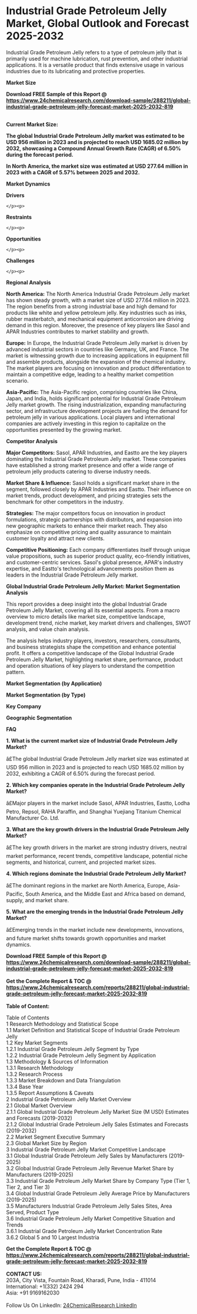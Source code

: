 <h1>Industrial Grade Petroleum Jelly Market, Global Outlook and Forecast 2025-2032</h1><p>Industrial Grade Petroleum Jelly refers to a type of petroleum jelly that is primarily used for machine lubrication, rust prevention, and other industrial applications. It is a versatile product that finds extensive usage in various industries due to its lubricating and protective properties.</p><p>
<strong>Market Size</strong></p><p>
</p><div><b>Download FREE Sample of this Report @ 
            <a href="https://www.24chemicalresearch.com/download-sample/288211/global-industrial-grade-petroleum-jelly-forecast-market-2025-2032-819">
            https://www.24chemicalresearch.com/download-sample/288211/global-industrial-grade-petroleum-jelly-forecast-market-2025-2032-819</a></b></div><br><p><strong>Current Market Size:</strong></p><p>
</p><p><strong>The global Industrial Grade Petroleum Jelly market was estimated to be USD 956 million in 2023 and is projected to reach USD 1685.02 million by 2032, showcasing a Compound Annual Growth Rate (CAGR) of 6.50% during the forecast period.</strong></p><p>
</p><p><strong>In North America, the market size was estimated at USD 277.64 million in 2023 with a CAGR of 5.57% between 2025 and 2032.</strong></p><p>
<strong>Market Dynamics</strong></p><p>
<strong>Drivers</strong></p><p>

	</p><p>
<strong>Restraints</strong></p><p>

	</p><p>
<strong>Opportunities</strong></p><p>

	</p><p>
<strong>Challenges</strong></p><p>

	</p><p>
<strong>Regional Analysis</strong></p><p>
</p><p><strong>North America:</strong> The North America Industrial Grade Petroleum Jelly market has shown steady growth, with a market size of USD 277.64 million in 2023. The region benefits from a strong industrial base and high demand for products like white and yellow petroleum jelly. Key industries such as inks, rubber masterbatch, and mechanical equipment anticorrosion are driving demand in this region. Moreover, the presence of key players like Sasol and APAR Industries contributes to market stability and growth.</p><p>
</p><p><strong>Europe:</strong> In Europe, the Industrial Grade Petroleum Jelly market is driven by advanced industrial sectors in countries like Germany, UK, and France. The market is witnessing growth due to increasing applications in equipment fill and assemble products, alongside the expansion of the chemical industry. The market players are focusing on innovation and product differentiation to maintain a competitive edge, leading to a healthy market competition scenario.</p><p>
</p><p><strong>Asia-Pacific:</strong> The Asia-Pacific region, comprising countries like China, Japan, and India, holds significant potential for Industrial Grade Petroleum Jelly market growth. The rising industrialization, expanding manufacturing sector, and infrastructure development projects are fueling the demand for petroleum jelly in various applications. Local players and international companies are actively investing in this region to capitalize on the opportunities presented by the growing market.</p><p>
<strong>Competitor Analysis</strong></p><p>
</p><p><strong>Major Competitors:</strong> Sasol, APAR Industries, and Eastto are the key players dominating the Industrial Grade Petroleum Jelly market. These companies have established a strong market presence and offer a wide range of petroleum jelly products catering to diverse industry needs.</p><p>
</p><p><strong>Market Share &amp; Influence:</strong> Sasol holds a significant market share in the segment, followed closely by APAR Industries and Eastto. Their influence on market trends, product development, and pricing strategies sets the benchmark for other competitors in the industry.</p><p>
</p><p><strong>Strategies:</strong> The major competitors focus on innovation in product formulations, strategic partnerships with distributors, and expansion into new geographic markets to enhance their market reach. They also emphasize on competitive pricing and quality assurance to maintain customer loyalty and attract new clients.</p><p>
</p><p><strong>Competitive Positioning:</strong> Each company differentiates itself through unique value propositions, such as superior product quality, eco-friendly initiatives, and customer-centric services. Sasol's global presence, APAR's industry expertise, and Eastto's technological advancements position them as leaders in the Industrial Grade Petroleum Jelly market.</p><p>
<strong>Global Industrial Grade Petroleum Jelly Market: Market Segmentation Analysis</strong></p><p>
</p><p>This report provides a deep insight into the global Industrial Grade Petroleum Jelly Market, covering all its essential aspects. From a macro overview to micro details like market size, competitive landscape, development trend, niche market, key market drivers and challenges, SWOT analysis, and value chain analysis.</p><p>
</p><p>The analysis helps industry players, investors, researchers, consultants, and business strategists shape the competition and enhance potential profit. It offers a competitive landscape of the Global Industrial Grade Petroleum Jelly Market, highlighting market share, performance, product and operation situations of key players to understand the competition pattern.</p><p>
<strong>Market Segmentation (by Application)</strong></p><p>
</p><p>
<strong>Market Segmentation (by Type)</strong></p><p>
</p><p>
<strong>Key Company</strong></p><p>
</p><p>
<strong>Geographic Segmentation</strong></p><p>
</p><p>
<strong>FAQ </strong></p><p>
<strong>1. What is the current market size of Industrial Grade Petroleum Jelly Market?</strong></p><p>
</p><p>â£The global Industrial Grade Petroleum Jelly market size was estimated at USD 956 million in 2023 and is projected to reach USD 1685.02 million by 2032, exhibiting a CAGR of 6.50% during the forecast period.</p><p>
<strong>2. Which key companies operate in the Industrial Grade Petroleum Jelly Market?</strong></p><p>
</p><p>â£Major players in the market include Sasol, APAR Industries, Eastto, Lodha Petro, Repsol, RAHA Paraffin, and Shanghai Yuejiang Titanium Chemical Manufacturer Co. Ltd.</p><p>
<strong>3. What are the key growth drivers in the Industrial Grade Petroleum Jelly Market?</strong></p><p>
</p><p>â£The key growth drivers in the market are strong industry drivers, neutral market performance, recent trends, competitive landscape, potential niche segments, and historical, current, and projected market sizes.</p><p>
<strong>4. Which regions dominate the Industrial Grade Petroleum Jelly Market?</strong></p><p>
</p><p>â£The dominant regions in the market are North America, Europe, Asia-Pacific, South America, and the Middle East and Africa based on demand, supply, and market share.</p><p>
<strong>5. What are the emerging trends in the Industrial Grade Petroleum Jelly Market?</strong></p><p>
</p><p>â£Emerging trends in the market include new developments, innovations, and future market shifts towards growth opportunities and market dynamics.</p><div><b>Download FREE Sample of this Report @ 
            <a href="https://www.24chemicalresearch.com/download-sample/288211/global-industrial-grade-petroleum-jelly-forecast-market-2025-2032-819">
            https://www.24chemicalresearch.com/download-sample/288211/global-industrial-grade-petroleum-jelly-forecast-market-2025-2032-819</a></b></div><br><div><b>Get the Complete Report & TOC @ 
            <a href="https://www.24chemicalresearch.com/reports/288211/global-industrial-grade-petroleum-jelly-forecast-market-2025-2032-819">
            https://www.24chemicalresearch.com/reports/288211/global-industrial-grade-petroleum-jelly-forecast-market-2025-2032-819</a></b></div><br>
            <b>Table of Content:</b><p>Table of Contents<br />
1 Research Methodology and Statistical Scope<br />
1.1 Market Definition and Statistical Scope of Industrial Grade Petroleum Jelly<br />
1.2 Key Market Segments<br />
1.2.1 Industrial Grade Petroleum Jelly Segment by Type<br />
1.2.2 Industrial Grade Petroleum Jelly Segment by Application<br />
1.3 Methodology & Sources of Information<br />
1.3.1 Research Methodology<br />
1.3.2 Research Process<br />
1.3.3 Market Breakdown and Data Triangulation<br />
1.3.4 Base Year<br />
1.3.5 Report Assumptions & Caveats<br />
2 Industrial Grade Petroleum Jelly Market Overview<br />
2.1 Global Market Overview<br />
2.1.1 Global Industrial Grade Petroleum Jelly Market Size (M USD) Estimates and Forecasts (2019-2032)<br />
2.1.2 Global Industrial Grade Petroleum Jelly Sales Estimates and Forecasts (2019-2032)<br />
2.2 Market Segment Executive Summary<br />
2.3 Global Market Size by Region<br />
3 Industrial Grade Petroleum Jelly Market Competitive Landscape<br />
3.1 Global Industrial Grade Petroleum Jelly Sales by Manufacturers (2019-2025)<br />
3.2 Global Industrial Grade Petroleum Jelly Revenue Market Share by Manufacturers (2019-2025)<br />
3.3 Industrial Grade Petroleum Jelly Market Share by Company Type (Tier 1, Tier 2, and Tier 3)<br />
3.4 Global Industrial Grade Petroleum Jelly Average Price by Manufacturers (2019-2025)<br />
3.5 Manufacturers Industrial Grade Petroleum Jelly Sales Sites, Area Served, Product Type<br />
3.6 Industrial Grade Petroleum Jelly Market Competitive Situation and Trends<br />
3.6.1 Industrial Grade Petroleum Jelly Market Concentration Rate<br />
3.6.2 Global 5 and 10 Largest Industria</p><div><b>Get the Complete Report & TOC @ 
            <a href="https://www.24chemicalresearch.com/reports/288211/global-industrial-grade-petroleum-jelly-forecast-market-2025-2032-819">
            https://www.24chemicalresearch.com/reports/288211/global-industrial-grade-petroleum-jelly-forecast-market-2025-2032-819</a></b></div><br><b>CONTACT US:</b><br>
            203A, City Vista, Fountain Road, Kharadi, Pune, India - 411014<br>
            International: +1(332) 2424 294<br>
            Asia: +91 9169162030 <br><br>
            Follow Us On LinkedIn: <a href="https://www.linkedin.com/company/24chemicalresearch/">24ChemicalResearch LinkedIn</a>